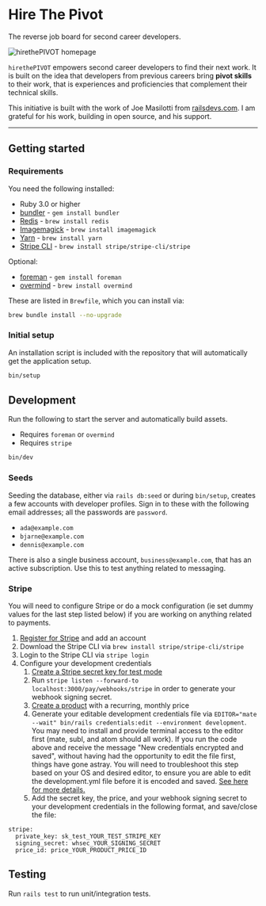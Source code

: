 # Hire The Pivot

The reverse job board for second career developers.

![hirethePIVOT homepage](https://raw.githubusercontent.com/bencgreenberg/hirethepivot.com/main/screenshot_27_12_2021.png)

`hirethePIVOT` empowers second career developers to find their next work. It is built on the idea that developers from previous careers bring **pivot skills** to their work, that is experiences and proficiencies that complement their technical skills.

This initiative is built with the work of Joe Masilotti from [railsdevs.com](https://railsdevs.com). I am grateful for his work, building in open source, and his support.

---

## Getting started

### Requirements

You need the following installed:

* Ruby 3.0 or higher
* [bundler](https://bundler.io) - `gem install bundler`
* [Redis](https://redis.io) - `brew install redis`
* [Imagemagick](https://imagemagick.org) - `brew install imagemagick`
* [Yarn](https://yarnpkg.com) - `brew install yarn`
* [Stripe CLI](https://stripe.com/docs/stripe-cli) - `brew install stripe/stripe-cli/stripe`

Optional:

* [foreman](https://github.com/ddollar/foreman) - `gem install foreman`
* [overmind](https://github.com/DarthSim/overmind) - `brew install overmind`

These are listed in `Brewfile`, which you can install via:

```bash
brew bundle install --no-upgrade
```

### Initial setup

An installation script is included with the repository that will automatically get the application setup.

```bash
bin/setup
```

## Development

Run the following to start the server and automatically build assets.

* Requires `foreman` or `overmind`
* Requires `stripe`

```bash
bin/dev
```

### Seeds

Seeding the database, either via `rails db:seed` or during `bin/setup`, creates a few accounts with developer profiles. Sign in to these with the following email addresses; all the passwords are `password`.

* `ada@example.com`
* `bjarne@example.com`
* `dennis@example.com`

There is also a single business account, `business@example.com`, that has an active subscription. Use this to test anything related to messaging.

### Stripe

You will need to configure Stripe or do a mock configuration (ie set dummy values for the last step listed below) if you are working on anything related to payments.

1. [Register for Stripe](https://dashboard.stripe.com/register) and add an account
1. Download the Stripe CLI via `brew install stripe/stripe-cli/stripe`
1. Login to the Stripe CLI via `stripe login`
1. Configure your development credentials
    1. [Create a Stripe secret key for test mode](https://dashboard.stripe.com/test/apikeys)
    1. Run `stripe listen --forward-to localhost:3000/pay/webhooks/stripe` in order to generate your webhook signing secret.
    1. [Create a product](https://dashboard.stripe.com/test/products/create) with a recurring, monthly price
    1. Generate your editable development credentials file via `EDITOR="mate --wait" bin/rails credentials:edit --environment development`. You may need to install and provide terminal access to the editor first (mate, subl, and atom should all work). If you run the code above and receive the message "New credentials encrypted and saved", without having had the opportunity to edit the file first, things have gone astray. You will need to troubleshoot this step based on your OS and desired editor, to ensure you are able to edit the development.yml file before it is encoded and saved. [See here for more details.](https://stackoverflow.com/questions/52370065/issue-to-open-credentials-file)
    1. Add the secret key, the price, and your webhook signing secret to your development credentials in the following format, and save/close the file:

```
stripe:
  private_key: sk_test_YOUR_TEST_STRIPE_KEY
  signing_secret: whsec_YOUR_SIGNING_SECRET
  price_id: price_YOUR_PRODUCT_PRICE_ID
```

## Testing

Run `rails test` to run unit/integration tests.
